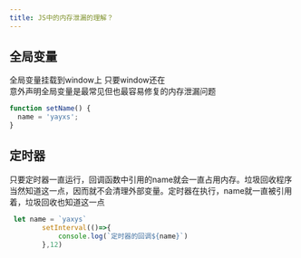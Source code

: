 ```yaml
---
title: JS中的内存泄漏的理解？
---
```


## 全局变量
全局变量挂载到window上 只要window还在  
意外声明全局变量是最常见但也最容易修复的内存泄漏问题

```js
function setName() {
  name = 'yayxs';
}
```

## 定时器

只要定时器一直运行，回调函数中引用的name就会一直占用内存。垃圾回收程序当然知道这一点，因而就不会清理外部变量。定时器在执行，name就一直被引用着，垃圾回收也知道这一点
```js
 let name = `yaxys`
        setInterval(()=>{
            console.log(`定时器的回调${name}`)
        },12)
```